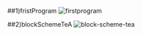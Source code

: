 ##1)fristProgram
![firstprogram](https://cloud.githubusercontent.com/assets/19383647/21219424/688cc924-c2bd-11e6-8aff-51d62931e0a8.jpg)

##2)blockSchemeTeA
![block-scheme-tea](https://cloud.githubusercontent.com/assets/19383647/21219425/688e8aca-c2bd-11e6-9c76-2364f79f4871.jpg)
